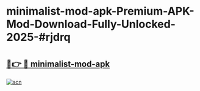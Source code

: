 # minimalist-mod-apk-Premium-APK-Mod-Download-Fully-Unlocked-2025-#rjdrq

# <h2><a href="https://bedroomkl.my?title=minimalist-mod-apk&ref=1AP">🔗👉 🔴 minimalist-mod-apk</a></h2>

[![acn](https://github.com/user-attachments/assets/0f9c940e-d8b0-45ae-aac7-cd30a18b3e1c)](https://bedroomkl.my?title=minimalist-mod-apk&ref=1AP)


